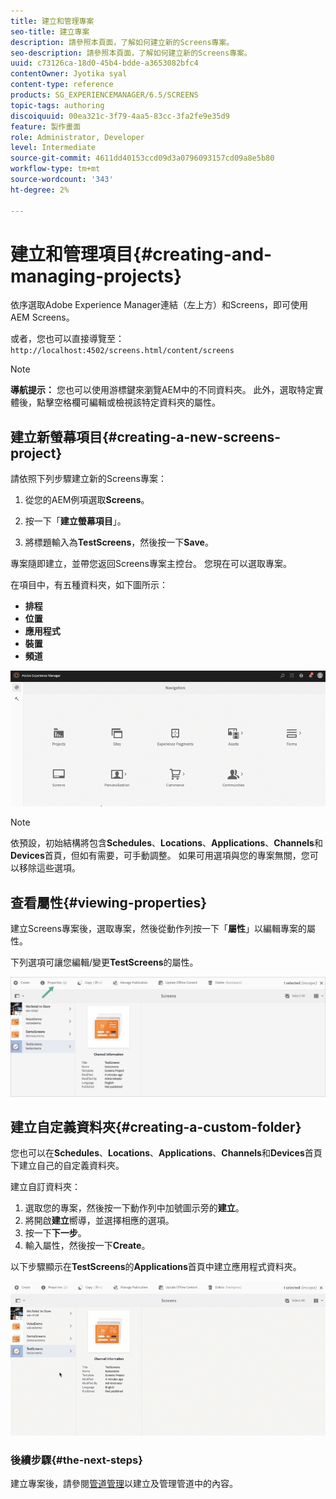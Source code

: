 ```yaml
---
title: 建立和管理專案
seo-title: 建立專案
description: 請參照本頁面，了解如何建立新的Screens專案。
seo-description: 請參照本頁面，了解如何建立新的Screens專案。
uuid: c73126ca-18d0-45b4-bdde-a3653082bfc4
contentOwner: Jyotika syal
content-type: reference
products: SG_EXPERIENCEMANAGER/6.5/SCREENS
topic-tags: authoring
discoiquuid: 00ea321c-3f79-4aa5-83cc-3fa2fe9e35d9
feature: 製作畫面
role: Administrator, Developer
level: Intermediate
source-git-commit: 4611dd40153ccd09d3a0796093157cd09a8e5b80
workflow-type: tm+mt
source-wordcount: '343'
ht-degree: 2%

---
```



# 建立和管理項目{#creating-and-managing-projects}

依序選取Adobe Experience Manager連結（左上方）和Screens，即可使用AEM Screens。

或者，您也可以直接導覽至：`http://localhost:4502/screens.html/content/screens`


>[!NOTE]
>**導航提示：**
>您也可以使用游標鍵來瀏覽AEM中的不同資料夾。 此外，選取特定實體後，點擊空格欄可編輯或檢視該特定資料夾的屬性。

## 建立新螢幕項目{#creating-a-new-screens-project}

請依照下列步驟建立新的Screens專案：

1. 從您的AEM例項選取&#x200B;**Screens**。

1. 按一下「**建立螢幕項目**」。

1. 將標題輸入為&#x200B;**TestScreens**，然後按一下&#x200B;**Save**。

專案隨即建立，並帶您返回Screens專案主控台。 您現在可以選取專案。

在項目中，有五種資料夾，如下圖所示：

* **排程**
* **位置**
* **應用程式**
* **裝置**
* **頻道**

![player1](assets/create-project.gif)

>[!NOTE]
>
>依預設，初始結構將包含&#x200B;**Schedules**、**Locations**、**Applications**、**Channels**&#x200B;和&#x200B;**Devices**&#x200B;首頁，但如有需要，可手動調整。 如果可用選項與您的專案無關，您可以移除這些選項。


## 查看屬性{#viewing-properties}

建立Screens專案後，選取專案，然後從動作列按一下「**屬性**」以編輯專案的屬性。

下列選項可讓您編輯/變更&#x200B;**TestScreens**&#x200B;的屬性。

![影像](assets/create-project2.png)


## 建立自定義資料夾{#creating-a-custom-folder}

您也可以在&#x200B;**Schedules**、**Locations**、**Applications**、**Channels**&#x200B;和&#x200B;**Devices**&#x200B;首頁下建立自己的自定義資料夾。

建立自訂資料夾：

1. 選取您的專案，然後按一下動作列中加號圖示旁的&#x200B;**建立**。
1. 將開啟&#x200B;**建立**&#x200B;嚮導，並選擇相應的選項。
1. 按一下&#x200B;**下一步**。
1. 輸入屬性，然後按一下&#x200B;**Create**。

以下步驟顯示在&#x200B;**TestScreens**&#x200B;的&#x200B;**Applications**&#x200B;首頁中建立應用程式資料夾。

![player2-1](assets/create-project3.gif)

### 後續步驟{#the-next-steps}

建立專案後，請參閱[管道管理](managing-channels.md)以建立及管理管道中的內容。

